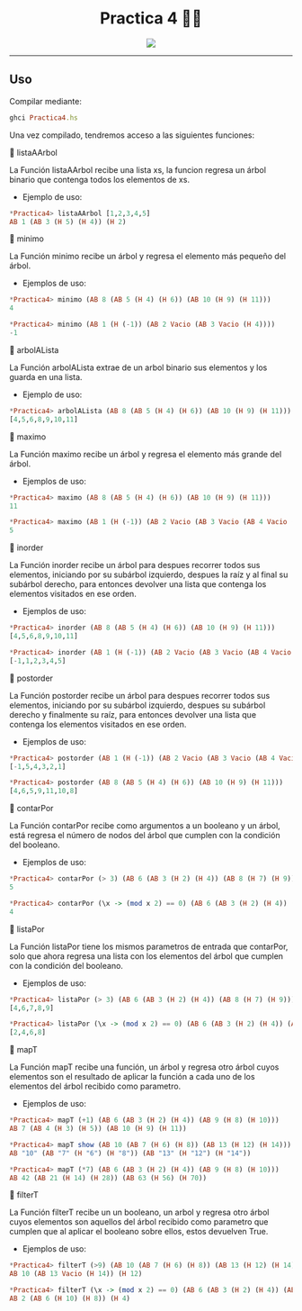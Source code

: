 <div align="center">
  
# **Practica 4** 🪩🕺
  

[![](https://media.giphy.com/media/lkbNG2zqzHZUA/giphy.gif)](https://www.youtube.com/watch?v=PEnJbjBuxnw)

</div>
  
---

## **Uso**



Compilar mediante:

```Ruby
ghci Practica4.hs
```

Una vez compilado, tendremos acceso a las siguientes funciones:

📌 listaAArbol

La Función listaAArbol recibe una lista xs, la funcion regresa un árbol binario que contenga todos los elementos de xs.
  - Ejemplo de uso:

```Haskell
*Practica4> listaAArbol [1,2,3,4,5]
AB 1 (AB 3 (H 5) (H 4)) (H 2)
```

📌 minimo

La Función minimo recibe un árbol y regresa el elemento más pequeño del árbol.
  - Ejemplos de uso:

```Haskell
*Practica4> minimo (AB 8 (AB 5 (H 4) (H 6)) (AB 10 (H 9) (H 11)))
4

*Practica4> minimo (AB 1 (H (-1)) (AB 2 Vacio (AB 3 Vacio (H 4))))
-1
```

📌 arbolALista

La Función arbolALista extrae de un arbol binario sus elementos y los guarda en una lista.
  - Ejemplo de uso:

```Haskell
*Practica4> arbolALista (AB 8 (AB 5 (H 4) (H 6)) (AB 10 (H 9) (H 11)))
[4,5,6,8,9,10,11]
```

📌 maximo

La Función maximo recibe un árbol y regresa el elemento más grande del árbol.
  - Ejemplos de uso:

```Haskell
*Practica4> maximo (AB 8 (AB 5 (H 4) (H 6)) (AB 10 (H 9) (H 11)))
11

*Practica4> maximo (AB 1 (H (-1)) (AB 2 Vacio (AB 3 Vacio (AB 4 Vacio (H 5)))))
5
```

📌 inorder

La Función inorder recibe un árbol para despues recorrer todos sus elementos, iniciando
por su subárbol izquierdo, despues la raíz y al final su subárbol derecho, para entonces
devolver una lista que contenga los elementos visitados en ese orden.
  - Ejemplos de uso:

```Haskell
*Practica4> inorder (AB 8 (AB 5 (H 4) (H 6)) (AB 10 (H 9) (H 11)))
[4,5,6,8,9,10,11]

*Practica4> inorder (AB 1 (H (-1)) (AB 2 Vacio (AB 3 Vacio (AB 4 Vacio (H 5)))))
[-1,1,2,3,4,5]
```

📌 postorder

La Función postorder recibe un árbol para despues recorrer todos sus elementos, iniciando
por su subárbol izquierdo, despues su subárbol derecho y finalmente su raíz, para entonces
devolver una lista que contenga los elementos visitados en ese orden.
  - Ejemplos de uso:

```Haskell
*Practica4> postorder (AB 1 (H (-1)) (AB 2 Vacio (AB 3 Vacio (AB 4 Vacio (H 5)))))
[-1,5,4,3,2,1]

*Practica4> postorder (AB 8 (AB 5 (H 4) (H 6)) (AB 10 (H 9) (H 11)))
[4,6,5,9,11,10,8]
```

📌 contarPor

La Función contarPor recibe como argumentos a un booleano y un árbol, está regresa el número de nodos del árbol que cumplen con la condición del booleano.
  - Ejemplos de uso:

```Haskell
*Practica4> contarPor (> 3) (AB 6 (AB 3 (H 2) (H 4)) (AB 8 (H 7) (H 9)))
5

*Practica4> contarPor (\x -> (mod x 2) == 0) (AB 6 (AB 3 (H 2) (H 4)) (AB 8 (H 7) (H 9)))
4
```

📌 listaPor

La Función listaPor tiene los mismos parametros de entrada que contarPor, solo que
ahora regresa una lista con los elementos del árbol que cumplen con la condición del booleano.
  - Ejemplos de uso:

```Haskell
*Practica4> listaPor (> 3) (AB 6 (AB 3 (H 2) (H 4)) (AB 8 (H 7) (H 9)))
[4,6,7,8,9]

*Practica4> listaPor (\x -> (mod x 2) == 0) (AB 6 (AB 3 (H 2) (H 4)) (AB 8 (H 7) (H 9)))
[2,4,6,8]
```

📌 mapT

La Función mapT recibe una función, un árbol y regresa otro árbol
cuyos elementos son el resultado de aplicar la función a cada uno de los elementos
del árbol recibido como parametro.
  - Ejemplos de uso:

```Haskell
*Practica4> mapT (+1) (AB 6 (AB 3 (H 2) (H 4)) (AB 9 (H 8) (H 10)))
AB 7 (AB 4 (H 3) (H 5)) (AB 10 (H 9) (H 11))

*Practica4> mapT show (AB 10 (AB 7 (H 6) (H 8)) (AB 13 (H 12) (H 14)))
AB "10" (AB "7" (H "6") (H "8")) (AB "13" (H "12") (H "14"))

*Practica4> mapT (*7) (AB 6 (AB 3 (H 2) (H 4)) (AB 9 (H 8) (H 10)))
AB 42 (AB 21 (H 14) (H 28)) (AB 63 (H 56) (H 70))
```

📌 filterT

La Función filterT recibe un un booleano, un arbol y regresa otro árbol cuyos elementos son aquellos del árbol recibido como
parametro que cumplen que al aplicar el booleano sobre ellos, estos devuelven True.
  - Ejemplos de uso:

```Haskell
*Practica4> filterT (>9) (AB 10 (AB 7 (H 6) (H 8)) (AB 13 (H 12) (H 14)))
AB 10 (AB 13 Vacio (H 14)) (H 12)

*Practica4> filterT (\x -> (mod x 2) == 0) (AB 6 (AB 3 (H 2) (H 4)) (AB 9 (H 8) (H 10)))
AB 2 (AB 6 (H 10) (H 8)) (H 4)
```
